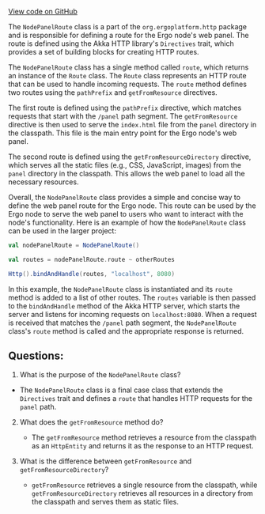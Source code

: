 [View code on GitHub](https://github.com/ergoplatform/ergo/src/main/scala/org/ergoplatform/http/NodePanelRoute.scala)

The `NodePanelRoute` class is a part of the `org.ergoplatform.http` package and is responsible for defining a route for the Ergo node's web panel. The route is defined using the Akka HTTP library's `Directives` trait, which provides a set of building blocks for creating HTTP routes.

The `NodePanelRoute` class has a single method called `route`, which returns an instance of the `Route` class. The `Route` class represents an HTTP route that can be used to handle incoming requests. The `route` method defines two routes using the `pathPrefix` and `getFromResource` directives.

The first route is defined using the `pathPrefix` directive, which matches requests that start with the `/panel` path segment. The `getFromResource` directive is then used to serve the `index.html` file from the `panel` directory in the classpath. This file is the main entry point for the Ergo node's web panel.

The second route is defined using the `getFromResourceDirectory` directive, which serves all the static files (e.g., CSS, JavaScript, images) from the `panel` directory in the classpath. This allows the web panel to load all the necessary resources.

Overall, the `NodePanelRoute` class provides a simple and concise way to define the web panel route for the Ergo node. This route can be used by the Ergo node to serve the web panel to users who want to interact with the node's functionality. Here is an example of how the `NodePanelRoute` class can be used in the larger project:

```scala
val nodePanelRoute = NodePanelRoute()

val routes = nodePanelRoute.route ~ otherRoutes

Http().bindAndHandle(routes, "localhost", 8080)
```

In this example, the `NodePanelRoute` class is instantiated and its `route` method is added to a list of other routes. The `routes` variable is then passed to the `bindAndHandle` method of the Akka HTTP server, which starts the server and listens for incoming requests on `localhost:8080`. When a request is received that matches the `/panel` path segment, the `NodePanelRoute` class's `route` method is called and the appropriate response is returned.
## Questions: 
 1. What is the purpose of the `NodePanelRoute` class?
   - The `NodePanelRoute` class is a final case class that extends the `Directives` trait and defines a `route` that handles HTTP requests for the `panel` path.

2. What does the `getFromResource` method do?
   - The `getFromResource` method retrieves a resource from the classpath as an `HttpEntity` and returns it as the response to an HTTP request.

3. What is the difference between `getFromResource` and `getFromResourceDirectory`?
   - `getFromResource` retrieves a single resource from the classpath, while `getFromResourceDirectory` retrieves all resources in a directory from the classpath and serves them as static files.